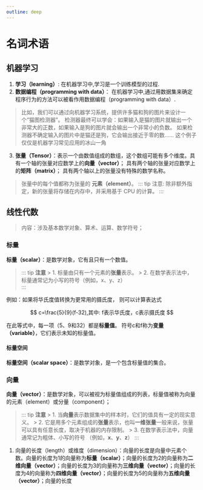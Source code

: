 ```yaml
---
outline: deep
---
```


# 名词术语

## 机器学习

1. **学习（learning）**: 在机器学习中,学习是一个训练模型的过程.
2. **数据编程（programming with data）**： 在机器学习中,通过用数据集来确定程序行为的方法可以被看作用数据编程（programming with data）.

> 比如，我们可以通过向机器学习系统，提供许多猫和狗的图片来设计一个“猫图检测器”。 检测器最终可以学会：如果输入是猫的图片就输出一个非常大的正数，如果输入是狗的图片就会输出一个非常小的负数。 如果检测器不确定输入的图片中是猫还是狗，它会输出接近于零的数…… 这个例子仅仅是机器学习常见应用的冰山一角

3. **张量（Tensor）**：表示一个由数值组成的数组，这个数组可能有多个维度。具有一个轴的张量对应数学上的**向量（vector）**； 具有两个轴的张量对应数学上的**矩阵（matrix）**； 具有两个轴以上的张量没有特殊的数学名称。

> 张量中的每个值都称为张量的 **元素（element）**。
> ::: tip
> 注意: 除非额外指定，新的张量将存储在内存中，并采用基于 CPU 的计算。
> :::

## 线性代数

> 内容：涉及基本数学对象、算术、运算、数学符号；

### 标量

**标量（scalar）**：是数学对象，它有且只有一个数值。
> ::: tip **注意**
    > 1. 标量由只有一个元素的**张量**表示。
    > 2. 在数学表示法中，标量通常记为小写的符号（例如，x、y、z）  
> :::

例如：如果将华氏度值转换为更常用的摄氏度， 则可以计算表达式

$$
c=\frac{5}{9}(f-32),其中: f表示华氏度，c表示摄氏度
$$

在此等式中，每一项（5、9和32）都是**标量值**。 符号c和f称为**变量（variable）**，它们表示未知的标量值。

#### 标量空间

**标量空间（scalar space）**：是数学对象，是一个包含标量值的集合。

### 向量

**向量（vector）**：是数学对象，可以被视为标量值组成的列表，标量值被称为向量的元素（element）或分量（component）；
> ::: tip **注意**
    > 1. 当**向量**表示数据集中的样本时，它们的值具有一定的现实意义。
    > 2. 它是用多个元素组成的**张量**表示，也叫**一维张量**一般来说，张量可以具有任意长度，取决于机器的内存限制。
    > 3. 在数学表示法中，向量通常记为粗体、小写的符号 （例如，**x**、**y**、**z**）
> :::

1. 向量的长度（length）或维度（dimension）：向量的长度是向量中元素个数。向量的长度为1的向量称为**标量（scalar）**；向量的长度为2的向量称为**二维向量（vector）**；向量的长度为3的向量称为**三维向量（vector）**；向量的长度为4的向量称为**四维向量（vector）**；向量的长度为5的向量称为**五维向量（vector）**；向量的长度